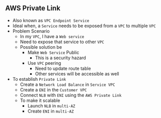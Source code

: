## AWS Private Link

- Also known as `VPC Endpoint Service`
- Ideal when, a `Service` needs to be exposed from a `VPC` to multiple `VPC`
- Problem Scenario
  - In my `VPC`, I have a `Web service`
  - Need to expose that service to other `VPC`
  - Possible solution be
    - Make `Web Service` Public
      - This is a security hazard
    - Use `VPC` peering
      - Need to update route table
      - Other services will be accessible as well
- To establish `Private Link`
  - Create a `Network Load Balance` in `Service VPC`
  - Create a `ENI` in the `Customer VPC`
  - Connect `NLB` with `ENI` using the `AWS Private Link`
  - To make it scalable
    - Launch `NLB` in `multi-AZ`
    - Create `ENI` in `multi-AZ`

